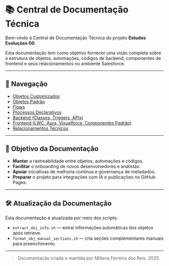 # 📚 Central de Documentação Técnica

Bem-vindo à Central de Documentação Técnica do projeto **Estudos Evoluções 00**.

Esta documentação tem como objetivo fornecer uma visão completa sobre a estrutura de objetos, automações, códigos de backend, componentes de frontend e seus relacionamentos no ambiente Salesforce.

---

## 🧭 Navegação

- [Objetos Customizados](./objects/custom/)
- [Objetos Padrão](./objects/standard/)
- [Flows](./flows/)
- [Processos Declarativos](./processes/)
- [Backend (Classes, Triggers, APIs)](./backend/)
- [Frontend (LWC, Aura, Visualforce, Componentes Padrão)](./frontend/)
- [Relacionamentos Técnicos](./relacionamentos/)

---

## 🚀 Objetivo da Documentação

- **Manter** a rastreabilidade entre objetos, automações e códigos.
- **Facilitar** o onboarding de novos desenvolvedores e analistas.
- **Apoiar** iniciativas de melhoria contínua e governança de metadados.
- **Preparar** o projeto para integrações com IA e publicações no GitHub Pages.

---

## 🛠️ Atualização da Documentação

Esta documentação é atualizada por meio dos scripts:

- `extract_obj_info.sh` — extrai informações automáticas dos objetos após retrieve.
- `format_obj_manual_sections.sh` — cria seções complementares manuais para preenchimento.

---

> Documentação criada e mantida por Millena Ferreira dos Reis, 2025.
